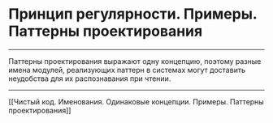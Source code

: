 # Принцип регулярности. Примеры. Паттерны проектирования

---

Паттерны проектирования выражают одну концепцию, поэтому разные имена модулей, реализующих паттерн в системах могут доставить неудобства для их распознавания при чтении.

---

[[Чистый код. Именования. Одинаковые концепции. Примеры. Паттерны проектирования]]